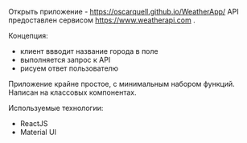 Открыть приложение - https://oscarquell.github.io/WeatherApp/
API предоставлен сервисом https://www.weatherapi.com . 

Концепция: 
- клиент ввводит название города в поле
- выполняется запрос к API
- рисуем ответ пользователю

Приложение крайне простое, с минимальным набором функций. Написан на классовых компонентах.

Используемые технологии: 
 - ReactJS
 - Material UI
